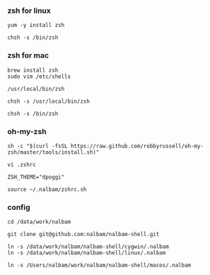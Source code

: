 ### zsh for linux ###
```
yum -y install zsh

chsh -s /bin/zsh
```

### zsh for mac ###
```
brew install zsh
sudo vim /etc/shells

/usr/local/bin/zsh

chsh -s /usr/local/bin/zsh

chsh -s /bin/zsh
```

### oh-my-zsh ###
```
sh -c "$(curl -fsSL https://raw.github.com/robbyrussell/oh-my-zsh/master/tools/install.sh)"

vi .zshrc

ZSH_THEME="dpoggi"

source ~/.nalbam/zshrc.sh
```

### config ###
```
cd /data/work/nalbam

git clone git@github.com:nalbam/nalbam-shell.git

ln -s /data/work/nalbam/nalbam-shell/cygwin/.nalbam
ln -s /data/work/nalbam/nalbam-shell/linux/.nalbam

ln -s /Users/nalbam/work/nalbam/nalbam-shell/macos/.nalbam
```
